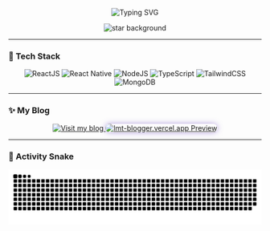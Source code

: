 <!-- 👋 Hi, I'm Luong Minh Tien -->
<div align="center">
 <p align="center">
  <img src="https://readme-typing-svg.herokuapp.com?font=Fira+Code&pause=1000&color=7C3AED&center=true&vCenter=true&width=500&lines=Hi+there!+I'm+Luong+Minh+Tien+👋;Frontend+Developer+💻;Loves+React%2C+Animation+and+UI%2FUX+✨" alt="Typing SVG" />
</p>
</div>

<!-- 🌌 Animated starry background -->
<div align="center">
  <img 
    src="https://i.pinimg.com/originals/74/0f/95/740f95b138d8204d14b88ecefae8850a.gif" 
    alt="star background" 
    width="100%" 
    style="height: 25vw; object-fit: cover;" 
  />
</div>

---

### 🚀 Tech Stack

<div align="center">

![ReactJS](https://img.shields.io/badge/ReactJS-20232A?style=for-the-badge&logo=react&logoColor=61DAFB)
![React Native](https://img.shields.io/badge/React_Native-20232A?style=for-the-badge&logo=react&logoColor=61DAFB)
![NodeJS](https://img.shields.io/badge/Node.js-43853D?style=for-the-badge&logo=node-dot-js&logoColor=white)
![TypeScript](https://img.shields.io/badge/TypeScript-3178C6?style=for-the-badge&logo=typescript&logoColor=white)
![TailwindCSS](https://img.shields.io/badge/Tailwind_CSS-38B2AC?style=for-the-badge&logo=tailwind-css&logoColor=white)
![MongoDB](https://img.shields.io/badge/MongoDB-4EA94B?style=for-the-badge&logo=mongodb&logoColor=white)

</div>

---

### ✨ My Blog
<div align="center">
  <a href="https://lmt-blogger.vercel.app/">
  <img 
    src="https://readme-typing-svg.herokuapp.com?font=Fira+Code&pause=800&color=6B46C1&center=true&vCenter=true&width=500&lines=Visit+my+blog+🚀;lmt-blogger.vercel.app" 
    alt="Visit my blog" 
  />
      <img 
      src="https://image.thum.io/get/width/800/https://lmt-blogger.vercel.app/" 
      alt="lmt-blogger.vercel.app Preview" 
      width="80%"
      style="border-radius: 12px; box-shadow: 0 0 12px rgba(107,70,193,0.5);"
    />
  </a>
</div>

---

### 🐍 Activity Snake
<div align="center">
  <img src="https://raw.githubusercontent.com/Platane/snk/output/github-contribution-grid-snake-dark.svg" alt="snake animation" />
</div>
